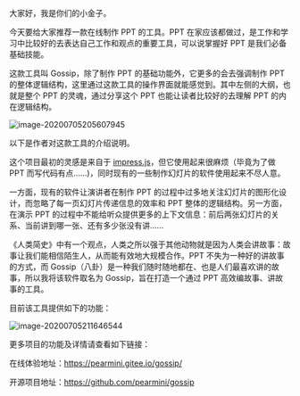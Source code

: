 大家好，我是你们的小金子。

今天要给大家推荐一款在线制作 PPT 的工具。PPT 在家应该都做过，是工作和学习中比较好的去表达自己工作和观点的重要工具，可以说掌握好 PPT 是我们必备基础技能。

这款工具叫 Gossip，除了制作 PPT 的基础功能外，它更多的会去强调制作 PPT 的整体逻辑结构，这里通过这款工具的操作界面就能感觉到。其中左侧的大纲，也就是整个 PPT 的灵魂，通过分享这个 PPT 也能让读者比较好的去理解 PPT 的内在逻辑结构。

![image-20200705205607945](https://7465-test-3c9b5e-1-1301419220.tcb.qcloud.la/mac_github_images/compress_image-20200705205607945.png)

以下是作者对这款工具的介绍说明。

这个项目最初的灵感是来自于 [impress.js](https://github.com/impress/impress.js)，但它使用起来很麻烦（毕竟为了做 PPT 而写代码有点......)，同时现有的一些制作幻灯片的软件使用起来不尽人意。

一方面，现有的软件让演讲者在制作 PPT 的过程中过多地关注幻灯片的图形化设计，而忽略了每一页幻灯片传递信息的效率和 PPT 整体的逻辑结构。另一方面，在演示 PPT 的过程中不能给听众提供更多的上下文信息：前后两张幻灯片的关系、当前讲到哪一张、还有多少张没有讲......

《人类简史》中有一个观点，人类之所以强于其他动物就是因为人类会讲故事：故事让我们能相信陌生人，从而能有效地大规模合作。PPT 不失为一种好的讲故事的方式，而 Gossip（八卦）是一种我们随时随地都在、也是人们最喜欢讲的故事，所以我将该软件取名为 Gossip，旨在打造一个通过 PPT 高效编故事、讲故事的工具。

目前该工具提供如下的功能：

![image-20200705211646544](https://7465-test-3c9b5e-1-1301419220.tcb.qcloud.la/mac_github_images/compress_image-20200705211646544.png)

更多项目的功能及详情请查看如下链接：

在线体验地址：https://pearmini.gitee.io/gossip/

开源项目地址：https://github.com/pearmini/gossip